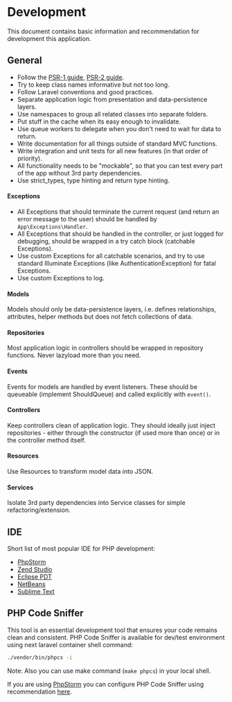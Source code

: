 # Development
This document contains basic information and recommendation for development this application.

## General
* Follow the [PSR-1 guide](https://www.php-fig.org/psr/psr-1/), [PSR-2 guide](https://www.php-fig.org/psr/psr-2/).
* Try to keep class names informative but not too long.
* Follow Laravel conventions and good practices.
* Separate application logic from presentation and data-persistence layers.
* Use namespaces to group all related classes into separate folders.
* Put stuff in the cache when its easy enough to invalidate.
* Use queue workers to delegate when you don't need to wait for data to return.
* Write documentation for all things outside of standard MVC functions.
* Write integration and unit tests for all new features (in that order of priority).
* All functionality needs to be "mockable", so that you can test every part of the app without 3rd party dependencies.
* Use strict_types, type hinting and return type hinting.

#### Exceptions
* All Exceptions that should terminate the current request (and return an error message to the user) should be handled
by `App\Exceptions\Handler`.
* All Exceptions that should be handled in the controller, or just logged for debugging, should be wrapped in a
try catch block (catchable Exceptions).
* Use custom Exceptions for all catchable scenarios, and try to use standard Illuminate Exceptions
(like AuthenticationException) for fatal Exceptions.
* Use custom Exceptions to log.

#### Models
Models should only be data-persistence layers, i.e. defines relationships, attributes, helper methods
but does not fetch collections of data.

#### Repositories
Most application logic in controllers should be wrapped in repository functions.
Never lazyload more than you need.

#### Events
Events for models are handled by event listeners. These should be queueable (implement ShouldQueue)
and called explicitly with `event()`.

#### Controllers
Keep controllers clean of application logic. They should ideally just inject repositories - either through
the constructor (if used more than once) or in the controller method itself.

#### Resources
Use Resources to transform model data into JSON.

#### Services
Isolate 3rd party dependencies into Service classes for simple refactoring/extension.


## IDE
Short list of most popular IDE for PHP development:

* [PhpStorm](https://www.jetbrains.com/phpstorm/)
* [Zend Studio](https://www.zend.com/products/zend-studio)
* [Eclipse PDT](https://www.eclipse.org/pdt/)
* [NetBeans](https://netbeans.org/)
* [Sublime Text](https://www.sublimetext.com/)

## PHP Code Sniffer
This tool is an essential development tool that ensures your code remains clean and consistent.
PHP Code Sniffer is available for dev/test environment using next laravel container shell command:
```bash
./vendor/bin/phpcs -i
```
Note: Also you can use make command (`make phpcs`) in your local shell.

If you are using [PhpStorm](https://www.jetbrains.com/phpstorm/) you can configure PHP Code Sniffer using recommendation
[here](https://www.jetbrains.com/help/phpstorm/using-php-code-sniffer.html).
